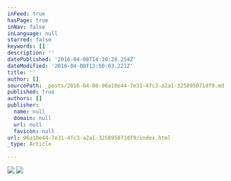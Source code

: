 ```yaml
---
inFeed: true
hasPage: true
inNav: false
inLanguage: null
starred: false
keywords: []
description: ''
datePublished: '2016-04-08T14:10:28.254Z'
dateModified: '2016-04-08T13:50:03.221Z'
title: ''
author: []
sourcePath: _posts/2016-04-08-96a18e44-7e31-4fc3-a2a1-325895071df9.md
published: true
authors: []
publisher:
  name: null
  domain: null
  url: null
  favicon: null
url: 96a18e44-7e31-4fc3-a2a1-325895071df9/index.html
_type: Article

---
```

![](https://the-grid-user-content.s3-us-west-2.amazonaws.com/058aa4a1-7b6a-46c1-9f79-29a3b237b885.jpg)
![](https://the-grid-user-content.s3-us-west-2.amazonaws.com/6195533e-060d-4895-9491-060fcc92b909.jpg)